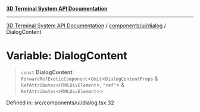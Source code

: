 [**3D Terminal System API Documentation**](../../../../README.md)

***

[3D Terminal System API Documentation](../../../../README.md) / [components/ui/dialog](../README.md) / DialogContent

# Variable: DialogContent

> `const` **DialogContent**: `ForwardRefExoticComponent`\<`Omit`\<`DialogContentProps` & `RefAttributes`\<`HTMLDivElement`\>, `"ref"`\> & `RefAttributes`\<`HTMLDivElement`\>\>

Defined in: src/components/ui/dialog.tsx:32
